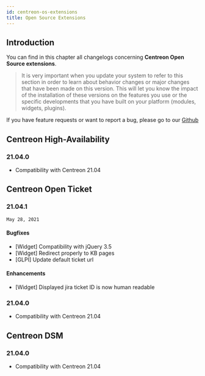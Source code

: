 ```yaml
---
id: centreon-os-extensions
title: Open Source Extensions
---
```


## Introduction

You can find in this chapter all changelogs concerning **Centreon Open Source
extensions**.

> It is very important when you update your system to refer to this
> section in order to learn about behavior changes or major changes that
> have been made on this version. This will let you know the impact of
> the installation of these versions on the features you use or the
> specific developments that you have built on your platform (modules,
> widgets, plugins).

If you have feature requests or want to report a bug, please go to our
[Github](https://github.com/centreon/centreon/issues/new/choose)

## Centreon High-Availability

### 21.04.0

- Compatibility with Centreon 21.04

## Centreon Open Ticket

### 21.04.1

`May 28, 2021`

#### Bugfixes

- [Widget] Compatibility with jQuery 3.5
- [Widget] Redirect properly to KB pages
- [GLPI] Update default ticket url

#### Enhancements

- [Widget] Displayed jira ticket ID is now human readable

### 21.04.0

- Compatibility with Centreon 21.04

## Centreon DSM

### 21.04.0

- Compatibility with Centreon 21.04
